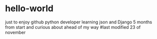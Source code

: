 # hello-world
just to enjoy github
python developer
learning json and Django
5 months from start and curious about ahead of my way
#last modified  23 of november

